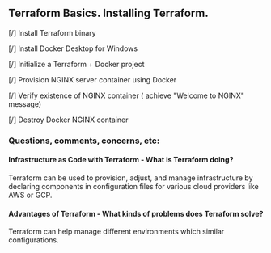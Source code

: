 ## Terraform Basics. Installing Terraform.

[/] Install Terraform binary

[/] Install Docker Desktop for Windows

[/] Initialize a Terraform + Docker project

[/] Provision NGINX server container using Docker

[/] Verify existence of NGINX container ( achieve "Welcome to NGINX" message)

[/] Destroy Docker NGINX container

### Questions, comments, concerns, etc:

#### Infrastructure as Code with Terraform - What is Terraform doing?

Terraform can be used to provision, adjust, and manage infrastructure by declaring components in configuration files for various cloud providers like AWS or GCP. 


#### Advantages of Terraform - What kinds of problems does Terraform solve?

Terraform can help manage different environments which similar configurations.
